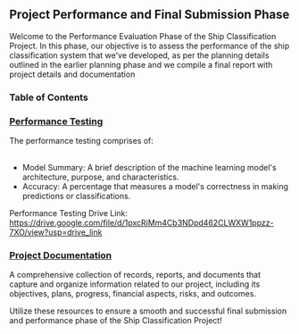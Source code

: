 ## Project Performance and Final Submission Phase

Welcome to the Performance Evaluation Phase of the Ship Classification Project. In this phase, our objective is to assess the performance of the ship classification system that we've developed, as per the planning details outlined in the earlier planning phase and we compile a final report with project details and documentation

### Table of Contents

<h3><a href = "Performance%20Testing.pdf"> Performance Testing </a> </h3>

The performance testing comprises of: <br><br>

- Model Summary: A brief description of the machine learning model's architecture, purpose, and characteristics.<br>
- Accuracy: A percentage that measures a model's correctness in making predictions or classifications.<br>

Performance Testing Drive Link: https://drive.google.com/file/d/1pxcRiMm4Cb3NDpd462CLWXW1ppzz-7XO/view?usp=drive_link
<h3><a href = "Project%20Documentation.pdf"> Project Documentation </a> </h3>

A comprehensive collection of records, reports, and documents that capture and organize information related to our project, including its objectives, plans, progress, financial aspects, risks, and outcomes.

Utilize these resources to ensure a smooth and successful final submission and performance phase of the Ship Classification Project!
